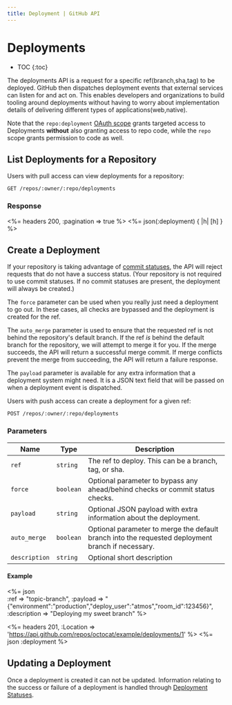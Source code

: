 ```yaml
---
title: Deployment | GitHub API
---
```


# Deployments

* TOC
{:toc}

The deployments API is a request for a specific ref(branch,sha,tag) to be
deployed. GitHub then dispatches deployment events that external services can
listen for and act on. This enables developers and organizations to build
tooling around deployments without having to worry about implementation details
of delivering different types of applications(web,native).

Note that the `repo:deployment` [OAuth scope](/v3/oauth/#scopes) grants targeted
access to Deployments **without** also granting access to repo code, while the
`repo` scope grants permission to code as well.

## List Deployments for a Repository

Users with pull access can view deployments for a repository:

    GET /repos/:owner/:repo/deployments

### Response

<%= headers 200, :pagination => true %>
<%= json(:deployment) { |h| [h] } %>

## Create a Deployment

If your repository is taking advantage of [commit statuses](/v3/repos/statuses),
the API will reject requests that do not have a success status. (Your repository
is not required to use commit statuses. If no commit statuses are present, the
deployment will always be created.)

The `force` parameter can be used when you really just need a deployment to go
out. In these cases, all checks are bypassed and the deployment is created for
the ref.

The `auto_merge` parameter is used to ensure that the requested ref is not
behind the repository's default branch. If the ref *is* behind the default
branch for the repository, we will attempt to merge it for you. If the merge
succeeds, the API will return a successful merge commit. If merge conflicts
prevent the merge from succeeding, the API will return a failure response.

The `payload` parameter is available for any extra information that a
deployment system might need. It is a JSON text field that will be passed on
when a deployment event is dispatched.

Users with push access can create a deployment for a given ref:

    POST /repos/:owner/:repo/deployments

### Parameters

Name | Type | Description
-----|------|--------------
`ref`|`string`| The ref to deploy. This can be a branch, tag, or sha.
`force`|`boolean`| Optional parameter to bypass any ahead/behind checks or commit status checks.
`payload`|`string` | Optional JSON payload with extra information about the deployment.
`auto_merge`|`boolean`| Optional parameter to merge the default branch into the requested deployment branch if necessary.
`description`|`string` | Optional short description

#### Example

<%= json \
  :ref           => "topic-branch",
  :payload       => "{\"environment\":\"production\",\"deploy_user\":\"atmos\",\"room_id\":123456}",
  :description   => "Deploying my sweet branch"
%>

<%= headers 201,
      :Location =>
'https://api.github.com/repos/octocat/example/deployments/1' %>
<%= json :deployment %>

## Updating a Deployment

Once a deployment is created it can not be updated. Information relating to the
success or failure of a deployment is handled through [Deployment Statuses](/v3/repos/deployment_statuses/).
